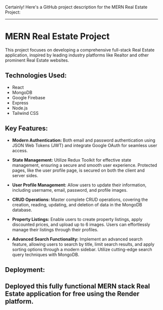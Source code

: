 Certainly! Here's a GitHub project description for the MERN Real Estate Project:

---

# MERN Real Estate Project

This project focuses on developing a comprehensive full-stack Real Estate application, inspired by leading industry platforms like Realtor and other prominent Real Estate websites.

## Technologies Used:

- React
- MongoDB
- Google Firebase
- Express
- Node.js
- Tailwind CSS


## Key Features:

- **Modern Authentication:** Both email and password authentication using JSON Web Tokens (JWT) and integrate Google OAuth for seamless user access.

- **State Management:** Utilize Redux Toolkit for effective state management, ensuring a secure and smooth user experience. Protected pages, like the user profile page, is secured on both the client and server sides.

- **User Profile Management:** Allow users to update their information, including username, email, password, and profile images.

- **CRUD Operations:** Master complete CRUD operations, covering the creation, reading, updating, and deletion of data in the MongoDB database.

- **Property Listings:** Enable users to create property listings, apply discounted prices, and upload up to 6 images. Users can effortlessly manage their listings through their profiles.

- **Advanced Search Functionality:** Implement an advanced search feature, allowing users to search by title, limit search results, and apply sorting options through a modern sidebar. Utilize cutting-edge search query techniques with MongoDB.

## Deployment:

Deployed this fully functional MERN stack Real Estate application for free using the Render platform.
---


